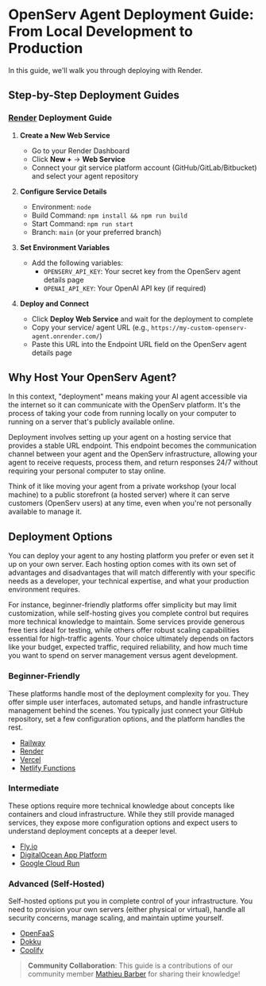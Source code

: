 # OpenServ Agent Deployment Guide: From Local Development to Production
In this guide, we'll walk you through deploying with Render.

## Step-by-Step Deployment Guides

### [Render](https://render.com/) Deployment Guide

1. **Create a New Web Service**
   - Go to your Render Dashboard
   - Click **New +** → **Web Service**
   - Connect your git service platform account (GitHub/GitLab/Bitbucket) and select your agent repository

2. **Configure Service Details**
   - Environment: `node`
   - Build Command: `npm install && npm run build`
   - Start Command: `npm run start`
   - Branch: `main` (or your preferred branch)

3. **Set Environment Variables**
   - Add the following variables:
     - `OPENSERV_API_KEY`: Your secret key from the OpenServ agent details page
     - `OPENAI_API_KEY`: Your OpenAI API key (if required)

4. **Deploy and Connect**
   - Click **Deploy Web Service** and wait for the deployment to complete
   - Copy your service/ agent URL (e.g., `https://my-custom-openserv-agent.onrender.com/`)
   - Paste this URL into the Endpoint URL field on the OpenServ agent details page

## Why Host Your OpenServ Agent?

In this context, "deployment" means making your AI agent accessible via the internet so it can communicate with the OpenServ platform. It's the process of taking your code from running locally on your computer to running on a server that's publicly available online.

Deployment involves setting up your agent on a hosting service that provides a stable URL endpoint. This endpoint becomes the communication channel between your agent and the OpenServ infrastructure, allowing your agent to receive requests, process them, and return responses 24/7 without requiring your personal computer to stay online.

Think of it like moving your agent from a private workshop (your local machine) to a public storefront (a hosted server) where it can serve customers (OpenServ users) at any time, even when you're not personally available to manage it.

## Deployment Options

You can deploy your agent to any hosting platform you prefer or even set it up on your own server. Each hosting option comes with its own set of advantages and disadvantages that will match differently with your specific needs as a developer, your technical expertise, and what your production environment requires.

For instance, beginner-friendly platforms offer simplicity but may limit customization, while self-hosting gives you complete control but requires more technical knowledge to maintain. Some services provide generous free tiers ideal for testing, while others offer robust scaling capabilities essential for high-traffic agents. Your choice ultimately depends on factors like your budget, expected traffic, required reliability, and how much time you want to spend on server management versus agent development.

### Beginner-Friendly
These platforms handle most of the deployment complexity for you. They offer simple user interfaces, automated setups, and handle infrastructure management behind the scenes. You typically just connect your GitHub repository, set a few configuration options, and the platform handles the rest.

* [Railway](https://railway.app/)
* [Render](https://render.com/)
* [Vercel](https://vercel.com/)
* [Netlify Functions](https://www.netlify.com/)

### Intermediate
These options require more technical knowledge about concepts like containers and cloud infrastructure. While they still provide managed services, they expose more configuration options and expect users to understand deployment concepts at a deeper level. 

* [Fly.io](https://fly.io/)
* [DigitalOcean App Platform](https://www.digitalocean.com/)
* [Google Cloud Run](https://cloud.google.com/run)

### Advanced (Self-Hosted)
Self-hosted options put you in complete control of your infrastructure. You need to provision your own servers (either physical or virtual), handle all security concerns, manage scaling, and maintain uptime yourself. 

* [OpenFaaS](https://docs.openfaas.com/)
* [Dokku](https://dokku.com/docs/)
* [Coolify](https://coolify.io/)

> **Community Collaboration**: This guide is a contributions of our community member [Mathieu Barber]( https://netfizz.fr/ ) for sharing their knowledge!